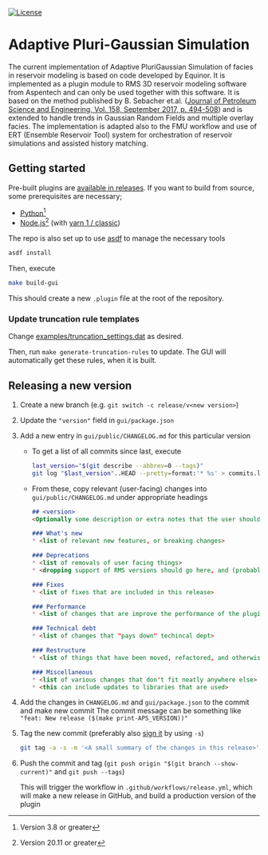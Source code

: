 [![License](https://img.shields.io/badge/License-Apache%202.0-blue.svg)](https://opensource.org/licenses/Apache-2.0)

# Adaptive Pluri-Gaussian Simulation

The current implementation of Adaptive PluriGaussian Simulation of facies in reservoir modeling is based on code developed by Equinor.
It is implemented as a plugin module to RMS 3D reservoir modeling software from Aspentech and can only be used together with this software.
It is based on the method published by B. Sebacher et.al. ([Journal of Petroleum Science and Engineering, Vol. 158, September 2017, p. 494-508](https://www.sciencedirect.com/science/article/pii/S0920410517300505)) and is extended to handle trends in Gaussian Random Fields and multiple overlay facies.
The implementation is adapted also to the FMU workflow and use of ERT (Ensemble Reservoir Tool) system for orchestration of reservoir simulations and assisted history matching.

## Getting started

Pre-built plugins are [available in releases](https://github.com/equinor/APS-Facies/releases).
If you want to build from source, some prerequisites are necessary;
* [Python](https://www.python.org/downloads/)[^1]
* [Node.js](https://nodejs.org/en/download/)[^2] (with [yarn 1 / classic](https://classic.yarnpkg.com/en/docs/install#mac-stable))

The repo is also set up to use [asdf](https://asdf-vm.com/guide/getting-started.html#_3-install-asdf) to manage the necessary tools
```bash
asdf install
```

Then, execute

```bash
make build-gui
```

This should create a new `.plugin` file at the root of the repository.

### Update truncation rule templates
Change [examples/truncation_settings.dat](examples/truncation_settings.dat) as desired.

Then, run `make generate-truncation-rules` to update.
The GUI will automatically get these rules, when it is built.


## Releasing a new version
1. Create a new branch (e.g. `git switch -c release/v<new version>`)
2. Update the `"version"` field in `gui/package.json`
3. Add a new entry in `gui/public/CHANGELOG.md` for this particular version
    *  To get a list of all commits since last, execute
       ```bash
       last_version="$(git describe --abbrev=0 --tags)"
       git log "$last_version"..HEAD --pretty=format:'* %s' > commits.log
       ```
    * From these, copy relevant (user-facing) changes into `gui/public/CHANGELOG.md` under appropriate headings

       ```markdown
       ## <version>
       <Optionally some description or extra notes that the user should be aware of>

       ### What's new
       * <list of relevant new features, or breaking changes>

       ### Deprecations
       * <list of removals of user facing things>
       * <dropping support of RMS versions should go here, and (probably) in the general description>

       ### Fixes
       * <list of fixes that are included in this release>

       ### Performance
       * <list of changes that are improve the performance of the plugin>

       ### Technical debt
       * <list of changes that "pays down" techincal dept>

       ### Restructure
       * <list of things that have been moved, refactored, and otherwise changed / improved without affecting the usability or features>

       ### Miscellaneous
       * <list of various changes that don't fit neatly anywhere else>
       * <this can include updates to libraries that are used>
       ```

4. Add the changes in `CHANGELOG.md` and `gui/package.json` to the commit and make new commit
  The commit message can be something like ` "feat: New release ($(make print-APS_VERSION))"`
5. Tag the new commit (preferably also [sign it](https://docs.github.com/en/authentication/managing-commit-signature-verification/signing-commits) by using `-s`)
   ```bash
   git tag -a -s -m '<A small summary of the changes in this release>' "v$(make print-APS_VERSION)"
   ```
6. Push the commit and tag (`git push origin "$(git branch --show-current)"` and `git push --tags`)

   This will trigger the workflow in `.github/workflows/release.yml`, which will make a new release in GitHub, and build a production version of the plugin


[^1]: Version 3.8 or greater
[^2]: Version 20.11 or greater
